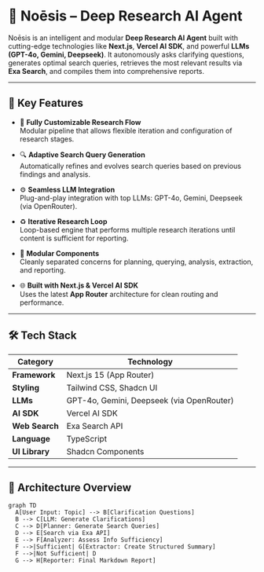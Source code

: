# 🧠 Noēsis – Deep Research AI Agent

Noēsis is an intelligent and modular **Deep Research AI Agent** built with cutting-edge technologies like **Next.js**, **Vercel AI SDK**, and powerful **LLMs (GPT-4o, Gemini, Deepseek)**. It autonomously asks clarifying questions, generates optimal search queries, retrieves the most relevant results via **Exa Search**, and compiles them into comprehensive reports.

---

## 🚀 Key Features

- 🔧 **Fully Customizable Research Flow**  
  Modular pipeline that allows flexible iteration and configuration of research stages.

- 🔍 **Adaptive Search Query Generation**  
  Automatically refines and evolves search queries based on previous findings and analysis.

- ⚙️ **Seamless LLM Integration**  
  Plug-and-play integration with top LLMs: GPT-4o, Gemini, Deepseek (via OpenRouter).

- ♻️ **Iterative Research Loop**  
  Loop-based engine that performs multiple research iterations until content is sufficient for reporting.

- 💼 **Modular Components**  
  Cleanly separated concerns for planning, querying, analysis, extraction, and reporting.

- 🌐 **Built with Next.js & Vercel AI SDK**  
  Uses the latest **App Router** architecture for clean routing and performance.

---

## 🛠️ Tech Stack

| Category        | Technology                            |
|----------------|----------------------------------------|
| **Framework**   | Next.js 15 (App Router)                |
| **Styling**     | Tailwind CSS, Shadcn UI                |
| **LLMs**        | GPT-4o, Gemini, Deepseek (via OpenRouter) |
| **AI SDK**      | Vercel AI SDK                          |
| **Web Search**  | Exa Search API                         |
| **Language**    | TypeScript                             |
| **UI Library**  | Shadcn Components                      |

---

## 🧩 Architecture Overview

```mermaid
graph TD
  A[User Input: Topic] --> B[Clarification Questions]
  B --> C[LLM: Generate Clarifications]
  C --> D[Planner: Generate Search Queries]
  D --> E[Search via Exa API]
  E --> F[Analyzer: Assess Info Sufficiency]
  F -->|Sufficient| G[Extractor: Create Structured Summary]
  F -->|Not Sufficient| D
  G --> H[Reporter: Final Markdown Report]
